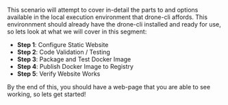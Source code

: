 This scenario will attempt to cover in-detail the parts to and options available in the local execution environment that drone-cli affords.  This environnment should already have the drone-cli installed and ready for use, so lets look at what we will cover in this segment:

* **Step 1**: Configure Static Website
* **Step 2**: Code Validation / Testing
* **Step 3**: Package and Test Docker Image
* **Step 4**: Publish Docker Image to Registry
* **Step 5**: Verify Website Works

By the end of this, you should have a web-page that you are able to see working, so lets get started!
